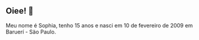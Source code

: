 ## Oiee! 👋

Meu nome é Sophia, tenho 15 anos e nasci em 10 de fevereiro de 2009 em Baruerí - Säo Paulo.
